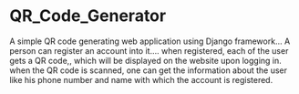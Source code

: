 # QR_Code_Generator
A simple QR code generating web application using Django framework...
A person can register an account into it.... when registered, each of the user gets a QR code,, which will be displayed on the website upon logging in.
when the QR code is scanned, one can get the information about the user like his phone number and name with which the account is registered.

